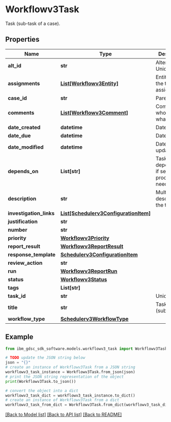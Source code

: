 # Workflowv3Task

Task (sub-task of a case).

## Properties

Name | Type | Description | Notes
------------ | ------------- | ------------- | -------------
**alt_id** | **str** | Alternate Unique ID. | [optional] 
**assignments** | [**List[Workflowv3Entity]**](Workflowv3Entity.md) | Entities that the task is assigned to. | [optional] 
**case_id** | **str** | Parent case. | [optional] 
**comments** | [**List[Workflowv3Comment]**](Workflowv3Comment.md) | Comments - who, when, what. | [optional] 
**date_created** | **datetime** | Date created. | [optional] 
**date_due** | **datetime** | Date due. | [optional] 
**date_modified** | **datetime** | Date of last update. | [optional] 
**depends_on** | **List[str]** | Task ID dependencies if sequential processing is needed. | [optional] 
**description** | **str** | Multiline description of the task. | [optional] 
**investigation_links** | [**List[Schedulerv3ConfigurationItem]**](Schedulerv3ConfigurationItem.md) |  | [optional] 
**justification** | **str** |  | [optional] 
**number** | **str** |  | [optional] 
**priority** | [**Workflowv3Priority**](Workflowv3Priority.md) |  | [optional] 
**report_result** | [**Workflowv3ReportResult**](Workflowv3ReportResult.md) |  | [optional] 
**response_template** | [**Schedulerv3ConfigurationItem**](Schedulerv3ConfigurationItem.md) |  | [optional] 
**review_action** | **str** |  | [optional] 
**run** | [**Workflowv3ReportRun**](Workflowv3ReportRun.md) |  | [optional] 
**status** | [**Workflowv3Status**](Workflowv3Status.md) |  | [optional] 
**tags** | **List[str]** |  | [optional] 
**task_id** | **str** | Unique ID. | [optional] 
**title** | **str** | Task title (subject). | [optional] 
**workflow_type** | [**Schedulerv3WorkflowType**](Schedulerv3WorkflowType.md) |  | [optional] 

## Example

```python
from ibm_gdsc_sdk_software.models.workflowv3_task import Workflowv3Task

# TODO update the JSON string below
json = "{}"
# create an instance of Workflowv3Task from a JSON string
workflowv3_task_instance = Workflowv3Task.from_json(json)
# print the JSON string representation of the object
print(Workflowv3Task.to_json())

# convert the object into a dict
workflowv3_task_dict = workflowv3_task_instance.to_dict()
# create an instance of Workflowv3Task from a dict
workflowv3_task_from_dict = Workflowv3Task.from_dict(workflowv3_task_dict)
```
[[Back to Model list]](../README.md#documentation-for-models) [[Back to API list]](../README.md#documentation-for-api-endpoints) [[Back to README]](../README.md)



